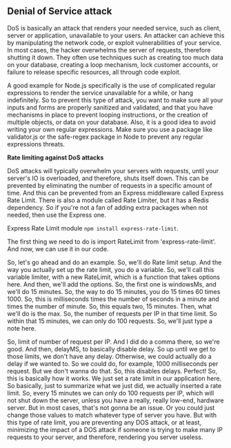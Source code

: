 ## Denial of Service attack

DoS is basically an attack that renders your needed service, such as client, server or application, unavailable to your users. An attacker can achieve this by manipulating the network code, or exploit vulnerabilities of your service. In most cases, the hacker overwhelms the server of requests, therefore shutting it down. They often use techniques such as creating too much data on your database, creating a loop mechanism, lock customer accounts, or failure to release specific resources, all through code exploit.

A good example for Node.js specifically is the use of complicated regular expressions to render the service unavailable for a while, or hang indefinitely. So to prevent this type of attack, you want to make sure all your inputs and forms are properly sanitized and validated, and that you have mechanisms in place to prevent looping instructions, or the creation of multiple objects, or data on your database. Also, it is a good idea to avoid writing your own regular expressions. Make sure you use a package like validator.js or the safe-regex package in Node to prevent any regular expressions threats.

**Rate limiting against DoS attacks**

DoS attacks will typically overwhelm your servers with requests, until your server's IO is overloaded, and therefore, shuts itself down. This can be prevented by eliminating the number of requests in a specific amount of time. And this can be prevented from an Express middleware called Express Rate Limit. There is also a module called Rate Limiter, but it has a Redis dependency. So if you're not a fan of adding extra packages when not needed, then use the Express one.

Express Rate Limit module `npm install express-rate-limit`.

The first thing we need to do is import RateLimit from 'express-rate-limit'. And now, we can use it in our code.

So, let's go ahead and do an example. So, we'll do Rate limit setup. And the way you actually set up the rate limit, you do a variable. So, we'll call this variable limiter, with a new RateLimit, which is a function that takes options here. And then, we'll add the options. So, the first one is windowsMs, and we'll do 15 minutes. So, the way to do 15 minutes, you do 15 times 60 times 1000. So, this is milliseconds times the number of seconds in a minute and times the number of minute. So, this equals two, 15 minutes. Then, what we'll do is the max. So, the number of requests per IP in that time limit. So within that 15 minutes, we can only do 100 requests. So, we'll just type a note here.

So, limit of number of request per IP. And I did do a comma there, so we're good. And then, delayMS, to basically disable delay. So up until we get to those limits, we don't have any delay. Otherwise, we could actually do a delay if we wanted to. So we could do, for example, 1000 milliseconds per request. But we don't wanna do that. So, this disables delays. Perfect! So, this is basically how it works. We just set a rate limit in our application here. So basically, just to summarize what we just did, we actually inserted a rate limit. So, every 15 minutes we can only do 100 requests per IP, which will not shut down the server, unless you have a really, really low-end, hardware server. But in most cases, that's not gonna be an issue. Or you could just change those values to match whatever type of server you have. But with this type of rate limit, you are preventing any DOS attack, or at least, minimizing the impact of a DOS attack if someone is trying to make many IP requests to your server, and therefore, rendering you server useless.
